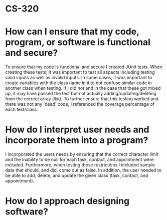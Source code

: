 # CS-320

# How can I ensure that my code, program, or software is functional and secure?
To ensure that my code is functional and secure I created JUnit tests. When creating these tests, it was important to test all aspects including testing valid inputs as well as invalid inputs. In some cases, it was important to create variables with the class name in it to not confuse similar code in another class when testing. If I did not and in the case that these got mixed up, it may have passed the test but not actually adding/updating/deleting from the correct array (list). To further ensure that this testing worked and there was not any 'dead' code, I referenced the coverage percentage of each test/class.

# How do I interpret user needs and incorporate them into a program?
I incorporated the users needs by ensuring that the correct character limit and the inability to be null for each task, contact, and appointment were included. Furthermore, when testing these restrictions I included sample data that should, and did, come out as false. In addition, the user needed to be able to add, delete, and update the given class (task, contact, and appointment). 

# How do I approach designing software?
